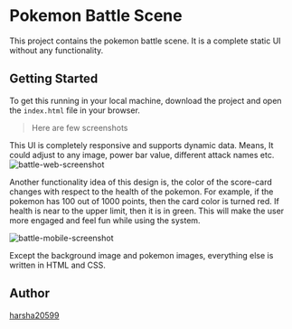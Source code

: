 # Pokemon Battle Scene

This project contains the pokemon battle scene. It is a complete static UI without any functionality.

## Getting Started

To get this running in your local machine, download the project and open the ``` index.html ``` file in your browser.

> Here are few screenshots

This UI is completely responsive and supports dynamic data. Means, It could adjust to any image, power bar value, different attack names etc.
![battle-web-screenshot](https://user-images.githubusercontent.com/20438252/56309176-a12ab580-6166-11e9-80df-9b3bbff629f0.png)

Another functionality idea of this design is, the color of the score-card changes with respect to the health of the pokemon. For example, if the pokemon has 100 out of 1000 points, then the card color is turned red. If health is near to the upper limit, then it is in green. This will make the user more engaged and feel fun while using the system.

![battle-mobile-screenshot](https://user-images.githubusercontent.com/20438252/56309178-a1c34c00-6166-11e9-8bb0-577bbf5b4461.png)

Except the background image and pokemon images, everything else is written in HTML and CSS. 

## Author
  [harsha20599](https://github.com/harsha20599)
